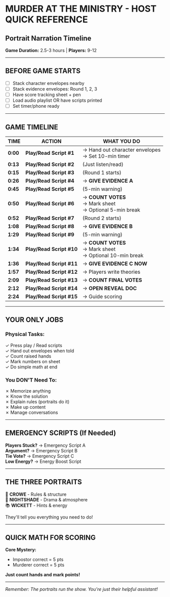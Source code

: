 # MURDER AT THE MINISTRY - HOST QUICK REFERENCE
## Portrait Narration Timeline

**Game Duration:** 2.5-3 hours | **Players:** 9-12

---

## BEFORE GAME STARTS
- [ ] Stack character envelopes nearby
- [ ] Stack evidence envelopes: Round 1, 2, 3
- [ ] Have score tracking sheet + pen
- [ ] Load audio playlist OR have scripts printed
- [ ] Set timer/phone ready

---

## GAME TIMELINE

| TIME | ACTION | WHAT YOU DO |
|------|---------|-------------|
| **0:00** | **Play/Read Script #1** | → Hand out character envelopes<br>→ Set 10-min timer |
| **0:13** | **Play/Read Script #2** | (Just listen/read) |
| **0:15** | **Play/Read Script #3** | (Round 1 starts) |
| **0:26** | **Play/Read Script #4** | → **GIVE EVIDENCE A** |
| **0:45** | **Play/Read Script #5** | (5-min warning) |
| **0:50** | **Play/Read Script #6** | → **COUNT VOTES**<br>→ Mark sheet<br>→ Optional 5-min break |
| **0:52** | **Play/Read Script #7** | (Round 2 starts) |
| **1:08** | **Play/Read Script #8** | → **GIVE EVIDENCE B** |
| **1:29** | **Play/Read Script #9** | (5-min warning) |
| **1:34** | **Play/Read Script #10** | → **COUNT VOTES**<br>→ Mark sheet<br>→ Optional 10-min break |
| **1:36** | **Play/Read Script #11** | → **GIVE EVIDENCE C NOW** |
| **1:57** | **Play/Read Script #12** | → Players write theories |
| **2:09** | **Play/Read Script #13** | → **COUNT FINAL VOTES** |
| **2:12** | **Play/Read Script #14** | → **OPEN REVEAL DOC** |
| **2:24** | **Play/Read Script #15** | → Guide scoring |

---

## YOUR ONLY JOBS

### Physical Tasks:
✓ Press play / Read scripts  
✓ Hand out envelopes when told  
✓ Count raised hands  
✓ Mark numbers on sheet  
✓ Do simple math at end  

### You DON'T Need To:
✗ Memorize anything  
✗ Know the solution  
✗ Explain rules (portraits do it)  
✗ Make up content  
✗ Manage conversations  

---

## EMERGENCY SCRIPTS (If Needed)

**Players Stuck?** → Emergency Script A  
**Argument?** → Emergency Script B  
**Tie Vote?** → Emergency Script C  
**Low Energy?** → Energy Boost Script  

---

## THE THREE PORTRAITS

🎩 **CROWE** - Rules & structure  
👻 **NIGHTSHADE** - Drama & atmosphere  
📚 **WICKETT** - Hints & energy  

They'll tell you everything you need to do!

---

## QUICK MATH FOR SCORING

**Core Mystery:**
- Impostor correct = 5 pts
- Murderer correct = 5 pts

**Just count hands and mark points!**

---

*Remember: The portraits run the show. You're just their helpful assistant!*
